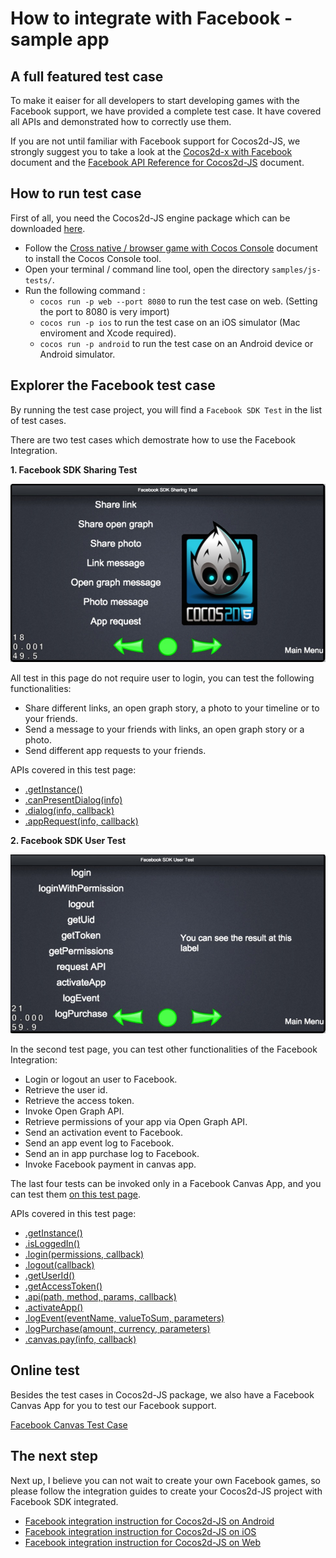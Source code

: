 # How to integrate with Facebook - sample app

## A full featured test case

To make it eaiser for all developers to start developing games with the Facebook support, we have provided a complete test case. It have covered all APIs and demonstrated how to correctly use them.

If you are not until familiar with Facebook support for Cocos2d-JS, we strongly suggest you to take a look at the [Cocos2d-x with Facebook](../zh.md) document and the [Facebook API Reference for Cocos2d-JS](../api-reference/zh.md) document.

## How to run test case

First of all, you need the Cocos2d-JS engine package which can be downloaded [here](http://www.cocos2d-x.org/download).

- Follow the [Cross native / browser game with Cocos Console](http://cocos2d-x.org/docs/manual/framework/cocos2d-js/2-working-environment-and-workflow/2-2-cross-native-browser-game-with-cocos-console/en) document to install the Cocos Console tool.
- Open your terminal / command line tool, open the directory `samples/js-tests/`.
- Run the following command : 
    + `cocos run -p web --port 8080` to run the test case on web. (Setting the port to 8080 is very import)
    + `cocos run -p ios` to run the test case on an iOS simulator (Mac enviroment and Xcode required).
    + `cocos run -p android` to run the test case on an Android device or Android simulator.

## Explorer the Facebook test case

By running the test case project, you will find a `Facebook SDK Test` in the list of test cases.

There are two test cases which demostrate how to use the Facebook Integration.

**1. Facebook SDK Sharing Test**

![](share.jpg)

All test in this page do not require user to login, you can test the following functionalities:

- Share different links, an open graph story, a photo to your timeline or to your friends.
- Send a message to your friends with links, an open graph story or a photo.
- Send different app requests to your friends.

APIs covered in this test page:

- [.getInstance()](../api-reference/get-instance.md)
- [.canPresentDialog(info)](../api-reference/can-present-dialog.md)
- [.dialog(info, callback)](../api-reference/dialog.md)
- [.appRequest(info, callback)](../api-reference/app-request.md)

**2. Facebook SDK User Test**

![](user.jpg)

In the second test page, you can test other functionalities of the Facebook Integration:

- Login or logout an user to Facebook.
- Retrieve the user id.
- Retrieve the access token.
- Invoke Open Graph API.
- Retrieve permissions of your app via Open Graph API.
- Send an activation event to Facebook.
- Send an app event log to Facebook.
- Send an in app purchase log to Facebook.
- Invoke Facebook payment in canvas app.

The last four tests can be invoked only in a Facebook Canvas App, and you can test them [on this test page](https://apps.facebook.com/cocostestmyfc/).

APIs covered in this test page:

- [.getInstance()](../api-reference/get-instance.md)
- [.isLoggedIn()](../api-reference/isloggedin.md)
- [.login(permissions, callback)](../api-reference/login.md)
- [.logout(callback)](../api-reference/logout.md)
- [.getUserId()](../api-reference/get-userid.md)
- [.getAccessToken()](../api-reference/get-accesstoken.md)
- [.api(path, method, params, callback)](../api-reference/api.md)
- [.activateApp()](../api-reference/activate-app.md)
- [.logEvent(eventName, valueToSum, parameters)](../api-reference/log-event.md)
- [.logPurchase(amount, currency, parameters)](../api-reference/log-purchase.md)
- [.canvas.pay(info, callback)](../api-reference/pay.md)

## Online test

Besides the test cases in Cocos2d-JS package, we also have a Facebook Canvas App for you to test our Facebook support.

[Facebook Canvas Test Case](https://apps.facebook.com/cocostestmyfc/)

## The next step

Next up, I believe you can not wait to create your own Facebook games, so please follow the integration guides to create your Cocos2d-JS project with Facebook SDK integrated.

- [Facebook integration instruction for Cocos2d-JS on Android](../facebook-sdk-on-android/en.md)
- [Facebook integration instruction for Cocos2d-JS on iOS](../facebook-sdk-on-ios/en.md)
- [Facebook integration instruction for Cocos2d-JS on Web](../facebook-sdk-on-web/en.md)